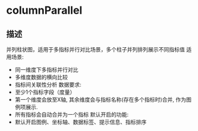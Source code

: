 # columnParallel
## 描述
并列柱状图，适用于多指标并行对比场景，多个柱子并列排列展示不同指标值
适用场景:
- 同一维度下多指标并行对比
- 多维度数据的横向比较
- 指标间关联性分析
数据要求:
- 至少1个指标字段（度量）
- 第一个维度会放至X轴, 其余维度会与指标名称(存在多个指标时)合并, 作为图例项展示.
- 所有指标会自动合并为一个指标
默认开启的功能:
- 默认开启图例、坐标轴、数据标签、提示信息、指标排序
